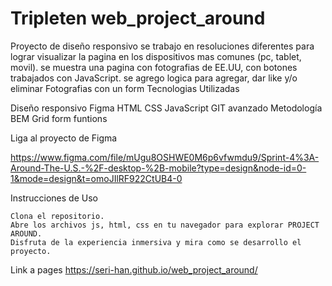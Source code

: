 # Tripleten web_project_around

Proyecto de diseño responsivo se trabajo en resoluciones diferentes para lograr visualizar la pagina en los dispositivos mas comunes (pc, tablet, movil). se muestra una pagina con fotografias de EE.UU, con botones trabajados con JavaScript. se agrego logica para agregar, dar like y/o eliminar Fotografias con un form
Tecnologias Utilizadas

Diseño responsivo Figma HTML CSS JavaScript GIT avanzado Metodología BEM Grid form funtions

Liga al proyecto de Figma

https://www.figma.com/file/mUgu8OSHWE0M6p6vfwmdu9/Sprint-4%3A-Around-The-U.S.-%2F-desktop-%2B-mobile?type=design&node-id=0-1&mode=design&t=omoJIlRF922CtUB4-0

Instrucciones de Uso

    Clona el repositorio.
    Abre los archivos js, html, css en tu navegador para explorar PROJECT AROUND.
    Disfruta de la experiencia inmersiva y mira como se desarrollo el proyecto.


Link a pages
https://seri-han.github.io/web_project_around/

